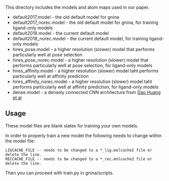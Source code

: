 This directory includes the models and atom maps used in our paper.

* default2017.model - the old default model for gnina
* default2017_norec.model - the old default model for gnina, for training ligand-only models
* default2018.model - the current default model
* default2018_norec.model - the current default model, for training ligand-only models
* hires_pose.model - a higher resolution (slower) model that performs particularly well at pose selection
* hires_pose_norec.model - a higher resolution (slower) model that performs particularly well at pose selection, for ligand-only models
* hires_affinity.model - a higher resolution (slower) model taht performs particularly well at affinity prediction
* hires_affinity_norec.model - a higher resolution (slower) model taht performs particularly well at affinity prediction, for ligand-only models
* dense.model - a densely connected CNN architecture from [Gao Huang et al](https://arxiv.org/abs/1608.06993)

## Usage
These model files are blank slates for training your own models.

In order to properly train a new model the following needs to change within the model file:
```
LIGCACHE_FILE -- needs to be changed to a *_lig.molcache2 file or delete the line.
RECCACHE_FILE -- needs to be changed to a *_rec.molcache2 file or delete the line.
```

Then you can proceed with train.py in gnina/scripts.